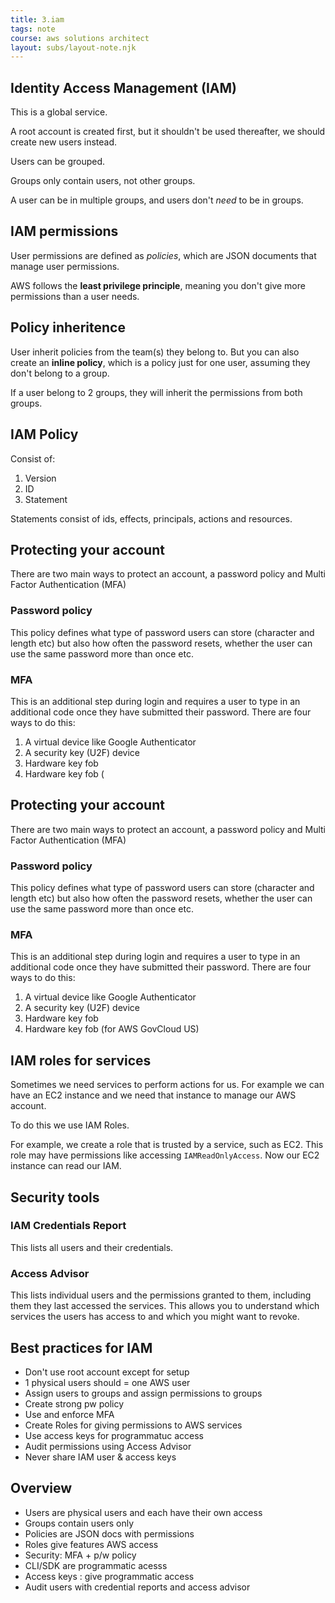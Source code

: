 ```yaml
---
title: 3.iam
tags: note
course: aws solutions architect
layout: subs/layout-note.njk
---
```

## Identity Access Management (IAM)

This is a global service.

A root account is created first, but it shouldn't be used thereafter, we should create new users instead.

Users can be grouped.

Groups only contain users, not other groups.

A user can be in multiple groups, and users don't *need* to be in groups.

## IAM permissions

User permissions are defined as *policies*, which are JSON documents that manage user permissions. 

AWS follows the **least privilege principle**, meaning you don't give more permissions than a user needs. 

## Policy inheritence 

User inherit policies from the team(s) they belong to. But you can also create an **inline policy**, which is a policy just for one user, assuming they don't belong to a group. 

If a user belong to 2 groups, they will inherit the permissions from both groups. 

## IAM Policy

Consist of:

1. Version
2. ID
3. Statement

Statements consist of ids, effects, principals, actions and resources. 

## Protecting your account

There are two main ways to protect an account, a password policy and Multi Factor Authentication (MFA)

### Password policy

This policy defines what type of password users can store (character and length etc) but also how often the password resets, whether the user can use the same password more than once etc.

### MFA

This is an additional step during login and requires a user to type in an additional code once they have submitted their password. There are four ways to do this:

1. A virtual device like Google Authenticator
2. A security key (U2F) device
3. Hardware key fob
4. Hardware key fob (

## Protecting your account

There are two main ways to protect an account, a password policy and Multi Factor Authentication (MFA)

### Password policy

This policy defines what type of password users can store (character and length etc) but also how often the password resets, whether the user can use the same password more than once etc.

### MFA

This is an additional step during login and requires a user to type in an additional code once they have submitted their password. There are four ways to do this:

1. A virtual device like Google Authenticator
2. A security key (U2F) device
3. Hardware key fob
4. Hardware key fob (for AWS GovCloud US)

## IAM roles for services

Sometimes we need services to perform actions for us. For example we can have an EC2 instance and we need that instance to manage our AWS account.

To do this we use IAM Roles. 

For example, we create a role that is trusted by a service, such as EC2. This role may have permissions like accessing `IAMReadOnlyAccess`. Now our EC2 instance can read our IAM.

## Security tools

### IAM Credentials Report

This lists all users and their credentials.

### Access Advisor

This lists individual users and the permissions granted to them, including them they last accessed the services. This allows you to understand which services the users has access to and which you might want to revoke. 

## Best practices for IAM

- Don't use root account except for setup
- 1 physical users should = one AWS user
- Assign users to groups and assign permissions to groups
- Create strong pw policy
- Use and enforce MFA
- Create Roles for giving permissions to AWS services
- Use access keys for programmatuc access
- Audit permissions using Access Advisor
-  Never share IAM user & access keys

## Overview

- Users are physical users and each have their own access
- Groups contain users only
- Policies are JSON docs with permissions
- Roles give features AWS access
- Security: MFA + p/w policy
- CLI/SDK are programmatic acesss
- Access keys : give programmatic access
- Audit users with credential reports and access advisor
